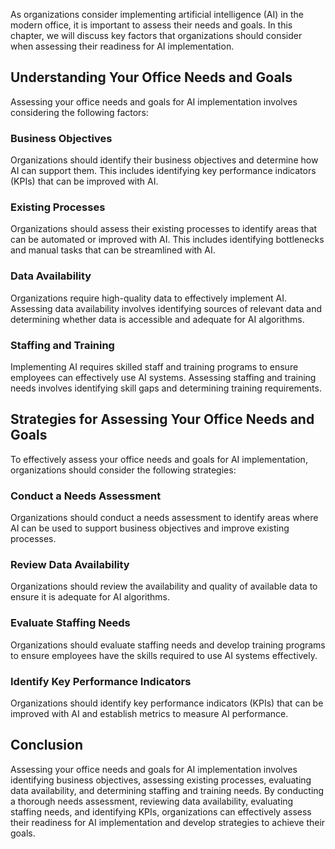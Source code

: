

As organizations consider implementing artificial intelligence (AI) in the modern office, it is important to assess their needs and goals. In this chapter, we will discuss key factors that organizations should consider when assessing their readiness for AI implementation.

Understanding Your Office Needs and Goals
-----------------------------------------

Assessing your office needs and goals for AI implementation involves considering the following factors:

### Business Objectives

Organizations should identify their business objectives and determine how AI can support them. This includes identifying key performance indicators (KPIs) that can be improved with AI.

### Existing Processes

Organizations should assess their existing processes to identify areas that can be automated or improved with AI. This includes identifying bottlenecks and manual tasks that can be streamlined with AI.

### Data Availability

Organizations require high-quality data to effectively implement AI. Assessing data availability involves identifying sources of relevant data and determining whether data is accessible and adequate for AI algorithms.

### Staffing and Training

Implementing AI requires skilled staff and training programs to ensure employees can effectively use AI systems. Assessing staffing and training needs involves identifying skill gaps and determining training requirements.

Strategies for Assessing Your Office Needs and Goals
----------------------------------------------------

To effectively assess your office needs and goals for AI implementation, organizations should consider the following strategies:

### Conduct a Needs Assessment

Organizations should conduct a needs assessment to identify areas where AI can be used to support business objectives and improve existing processes.

### Review Data Availability

Organizations should review the availability and quality of available data to ensure it is adequate for AI algorithms.

### Evaluate Staffing Needs

Organizations should evaluate staffing needs and develop training programs to ensure employees have the skills required to use AI systems effectively.

### Identify Key Performance Indicators

Organizations should identify key performance indicators (KPIs) that can be improved with AI and establish metrics to measure AI performance.

Conclusion
----------

Assessing your office needs and goals for AI implementation involves identifying business objectives, assessing existing processes, evaluating data availability, and determining staffing and training needs. By conducting a thorough needs assessment, reviewing data availability, evaluating staffing needs, and identifying KPIs, organizations can effectively assess their readiness for AI implementation and develop strategies to achieve their goals.
